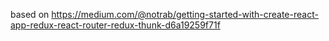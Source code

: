 based on https://medium.com/@notrab/getting-started-with-create-react-app-redux-react-router-redux-thunk-d6a19259f71f